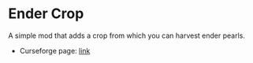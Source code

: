 # Ender Crop

A simple mod that adds a crop from which you can harvest ender pearls.

- Curseforge page: [link](http://minecraft.curseforge.com/projects/ender-crop)
